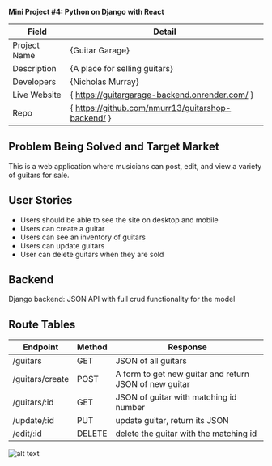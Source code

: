 **Mini Project #4: Python on Django with React**

| Field | Detail |
|-------|--------|
| Project Name | {Guitar Garage}|
| Description | {A place for selling guitars} |
| Developers | {Nicholas Murray} |
| Live Website | { https://guitargarage-backend.onrender.com/ } |
| Repo | { https://github.com/nmurr13/guitarshop-backend/ } |

## Problem Being Solved and Target Market

This is a web application where musicians can post, edit, and view a variety of guitars
for sale.

## User Stories

- Users should be able to see the site on desktop and mobile
- Users can create a guitar
- Users can see an inventory of guitars
- Users can update guitars
- User can delete guitars when they are sold

## Backend 

Django backend: JSON API with full crud functionality for the model

## Route Tables

| Endpoint | Method | Response |
| -------- | ------ | -------- | 
| /guitars | GET | JSON of all guitars| 
| /guitars/create | POST | A form to get new guitar and return JSON of new guitar|
| /guitars/:id | GET | JSON of guitar with matching id number| 
| /update/:id | PUT | update guitar, return its JSON |
| /edit/:id | DELETE | delete the guitar with the matching id|

![alt text](https://i.ibb.co/cX5YGLR/erd.png)
